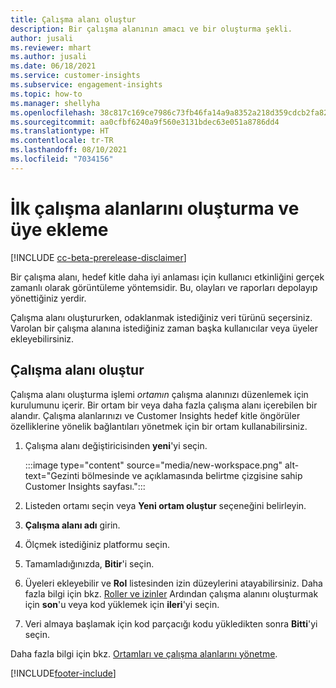 ```yaml
---
title: Çalışma alanı oluştur
description: Bir çalışma alanının amacı ve bir oluşturma şekli.
author: jusali
ms.reviewer: mhart
ms.author: jusali
ms.date: 06/18/2021
ms.service: customer-insights
ms.subservice: engagement-insights
ms.topic: how-to
ms.manager: shellyha
ms.openlocfilehash: 38c817c169ce7986c73fb46fa14a9a8352a218d359cdcb2fa822a34303ff5ecc
ms.sourcegitcommit: aa0cfbf6240a9f560e3131bdec63e051a8786dd4
ms.translationtype: HT
ms.contentlocale: tr-TR
ms.lasthandoff: 08/10/2021
ms.locfileid: "7034156"
---
```

# <a name="create-the-first-workspaces-and-add-members"></a>İlk çalışma alanlarını oluşturma ve üye ekleme

[!INCLUDE [cc-beta-prerelease-disclaimer](includes/cc-beta-prerelease-disclaimer.md)]

Bir çalışma alanı, hedef kitle daha iyi anlaması için kullanıcı etkinliğini gerçek zamanlı olarak görüntüleme yöntemsidir. Bu, olayları ve raporları depolayıp yönettiğiniz yerdir.

Çalışma alanı oluştururken, odaklanmak istediğiniz veri türünü seçersiniz. Varolan bir çalışma alanına istediğiniz zaman başka kullanıcılar veya üyeler ekleyebilirsiniz. 

## <a name="create-a-workspace"></a>Çalışma alanı oluştur

Çalışma alanı oluşturma işlemi *ortamın* çalışma alanınızı düzenlemek için kurulumunu içerir. Bir ortam bir veya daha fazla çalışma alanı içerebilen bir alandır. Çalışma alanlarınızı ve Customer Insights hedef kitle öngörüler özelliklerine yönelik bağlantıları yönetmek için bir ortam kullanabilirsiniz.

1. Çalışma alanı değiştiricisinden **yeni**'yi seçin.

   :::image type="content" source="media/new-workspace.png" alt-text="Gezinti bölmesinde ve açıklamasında belirtme çizgisine sahip Customer Insights sayfası.":::

1. Listeden ortamı seçin veya **Yeni ortam oluştur** seçeneğini belirleyin.
1. **Çalışma alanı adı** girin.
1. Ölçmek istediğiniz platformu seçin.
1. Tamamladığınızda, **Bitir**'i seçin. 
1. Üyeleri ekleyebilir ve **Rol** listesinden izin düzeylerini atayabilirsiniz. Daha fazla bilgi için bkz. [Roller ve izinler](user-roles.md) Ardından çalışma alanını oluşturmak için **son**'u veya kod yüklemek için **ileri**'yi seçin.
1. Veri almaya başlamak için kod parçacığı kodu yükledikten sonra **Bitti**'yi seçin.

Daha fazla bilgi için bkz. [Ortamları ve çalışma alanlarını yönetme](manage-environments-workspaces.md).

[!INCLUDE[footer-include](../includes/footer-banner.md)]
